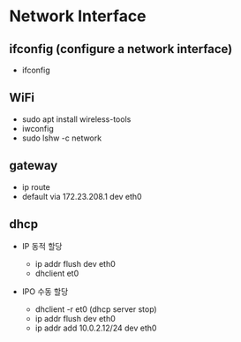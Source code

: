 # Network Interface

## ifconfig (configure a network interface)

- ifconfig

## WiFi

- sudo apt install wireless-tools
- iwconfig
- sudo lshw -c network

## gateway

- ip route
- default via 172.23.208.1 dev eth0

## dhcp

- IP 동적 할당
  - ip addr flush dev eth0
  - dhclient et0

- IPO 수동 할당
  - dhclient -r et0 (dhcp server stop)
  - ip addr flush dev eth0
  - ip addr add 10.0.2.12/24 dev eth0
